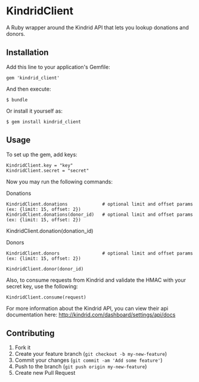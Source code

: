 # KindridClient

A Ruby wrapper around the Kindrid API that lets you lookup donations and donors.

## Installation

Add this line to your application's Gemfile:

    gem 'kindrid_client'

And then execute:

    $ bundle

Or install it yourself as:

    $ gem install kindrid_client

## Usage

To set up the gem, add keys:

    KindridClient.key = "key"
    KindridClient.secret = "secret"


Now you may run the following commands:

Donations


    KindridClient.donations             # optional limit and offset params (ex: {limit: 15, offset: 2})
    KindridClient.donations(donor_id)   # optional limit and offset params (ex: {limit: 15, offset: 2})

KindridClient.donation(donation_id)

Donors

    KindridClient.donors                # optional limit and offset params (ex: {limit: 15, offset: 2})

    KindridClient.donor(donor_id)
  
Also, to consume requests from Kindrid and validate the HMAC with your secret key, use the following:

    KindridClient.consume(request)


For more information about the Kindrid API, you can view their api documentation here: http://kindrid.com/dashboard/settings/api/docs

## Contributing

1. Fork it
2. Create your feature branch (`git checkout -b my-new-feature`)
3. Commit your changes (`git commit -am 'Add some feature'`)
4. Push to the branch (`git push origin my-new-feature`)
5. Create new Pull Request
